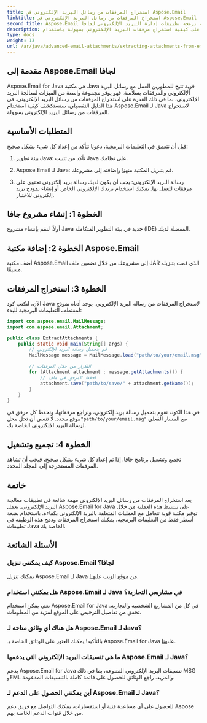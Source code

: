 ```yaml
---
title: استخراج المرفقات من رسائل البريد الإلكتروني في Aspose.Email
linktitle: استخراج المرفقات من رسائل البريد الإلكتروني في Aspose.Email
second_title: Aspose.Email واجهة برمجة تطبيقات إدارة البريد الإلكتروني لجافا
description: تعرف على كيفية استخراج مرفقات البريد الإلكتروني بسهولة باستخدام Aspose.Email لـ Java. دليل خطوة بخطوة لمطوري جافا.
type: docs
weight: 13
url: /ar/java/advanced-email-attachments/extracting-attachments-from-email-messages/
---
```


## مقدمة إلى Aspose.Email لجافا

Aspose.Email for Java هي مكتبة Java قوية تتيح للمطورين العمل مع رسائل البريد الإلكتروني والمرفقات بسلاسة. فهو يوفر مجموعة واسعة من الميزات لمعالجة البريد الإلكتروني، بما في ذلك القدرة على استخراج المرفقات من رسائل البريد الإلكتروني. في هذا الدليل التفصيلي، سنستكشف كيفية استخدام Aspose.Email لـ Java لاستخراج المرفقات من رسائل البريد الإلكتروني بسهولة.

## المتطلبات الأساسية

قبل أن نتعمق في التعليمات البرمجية، دعونا نتأكد من إعداد كل شيء بشكل صحيح:

1. بيئة تطوير Java: تأكد من تثبيت Java على نظامك.

2.  Aspose.Email لـ Java: قم بتنزيل المكتبة من[هنا](https://releases.aspose.com/email/java/) وإضافته إلى مشروعك.

3. رسالة البريد الإلكتروني: يجب أن يكون لديك رسالة بريد إلكتروني تحتوي على مرفقات للعمل بها. يمكنك استخدام بريدك الإلكتروني الخاص أو إنشاء نموذج بريد إلكتروني للاختبار.

## الخطوة 1: إنشاء مشروع جافا

أولاً، لنقم بإنشاء مشروع Java جديد في بيئة التطوير المتكاملة (IDE) المفضلة لديك.

## الخطوة 2: إضافة مكتبة Aspose.Email

أضف مكتبة Aspose.Email إلى مشروعك من خلال تضمين ملف JAR الذي قمت بتنزيله مسبقًا.

## الخطوة 3: استخراج المرفقات

الآن، لنكتب كود Java لاستخراج المرفقات من رسالة البريد الإلكتروني. يوجد أدناه نموذج لمقتطف التعليمات البرمجية للبدء:

```java
import com.aspose.email.MailMessage;
import com.aspose.email.Attachment;

public class ExtractAttachments {
    public static void main(String[] args) {
        // قم بتحميل رسالة البريد الإلكتروني
        MailMessage message = MailMessage.load("path/to/your/email.msg");

        // التكرار من خلال المرفقات
        for (Attachment attachment : message.getAttachments()) {
            // احفظ المرفق في ملف
            attachment.save("path/to/save/" + attachment.getName());
        }
    }
}
```

 في هذا الكود، نقوم بتحميل رسالة بريد إلكتروني، ونراجع مرفقاتها، ونحفظ كل مرفق في موقع محدد. لا تنسى أن تحل محل`"path/to/your/email.msg"` مع المسار الفعلي لرسالة البريد الإلكتروني الخاصة بك.

## الخطوة 4: تجميع وتشغيل

تجميع وتشغيل برنامج جافا. إذا تم إعداد كل شيء بشكل صحيح، فيجب أن تشاهد المرفقات المستخرجة إلى المجلد المحدد.

## خاتمة

يعد استخراج المرفقات من رسائل البريد الإلكتروني مهمة شائعة في تطبيقات معالجة البريد الإلكتروني. يعمل Aspose.Email for Java على تبسيط هذه العملية من خلال توفير مكتبة قوية تتعامل مع العمليات المتعلقة بالبريد الإلكتروني بكفاءة. باستخدام بضعة أسطر فقط من التعليمات البرمجية، يمكنك استخراج المرفقات ودمج هذه الوظيفة في تطبيقات Java الخاصة بك.

## الأسئلة الشائعة

### كيف يمكنني تنزيل Aspose.Email لجافا؟

 يمكنك تنزيل Aspose.Email لـ Java من موقع الويب على[هنا](https://releases.aspose.com/email/java/).

### هل يمكنني استخدام Aspose.Email لـ Java في مشاريعي التجارية؟

نعم، يمكن استخدام Aspose.Email for Java في كل من المشاريع الشخصية والتجارية. تحقق من تفاصيل الترخيص على الموقع لمزيد من المعلومات.

### هل هناك أي وثائق متاحة لـ Aspose.Email لـ Java؟

 بالتأكيد! يمكنك العثور على الوثائق الخاصة بـ Aspose.Email for Java على[هنا](https://reference.aspose.com/email/java/).

### ما هي تنسيقات البريد الإلكتروني التي يدعمها Aspose.Email لـ Java؟

يدعم Aspose.Email for Java تنسيقات البريد الإلكتروني المتنوعة، بما في ذلك MSG وEML والمزيد. راجع الوثائق للحصول على قائمة كاملة بالتنسيقات المدعومة.

### أين يمكنني الحصول على الدعم لـ Aspose.Email لـ Java؟

للحصول على أي مساعدة فنية أو استفسارات، يمكنك التواصل مع فريق دعم Aspose من خلال قنوات الدعم الخاصة بهم.